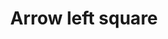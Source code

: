 ---
title: Arrow left square
tags:
icon: arrow-left-square
svg: '<svg xmlns="http://www.w3.org/2000/svg" width="24" height="24" fill="none" viewBox="0 0 24 24" stroke-width="1.5" stroke-linecap="round" stroke-linejoin="round" stroke="currentColor"><path d="M16.5 12.5h-9M11 16l-3.5-3.5L11 9"/><path d="M3 12.5c0-4.243 0-6.364 1.318-7.682C5.636 3.5 7.758 3.5 12 3.5c4.243 0 6.364 0 7.682 1.318C21 6.136 21 8.258 21 12.5c0 4.243 0 6.364-1.318 7.682C18.364 21.5 16.242 21.5 12 21.5c-4.243 0-6.364 0-7.682-1.318C3 18.864 3 16.742 3 12.5Z"/></svg>'
---
